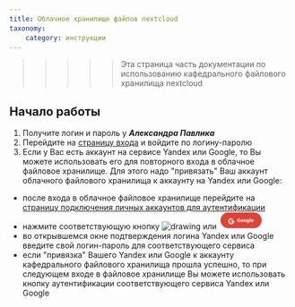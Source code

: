 ```yaml
---
title: Облачное хранилище файлов nextcloud
taxonomy:
    category: инструкции
---
```


>>>>> Эта страница часть документации по использованию кафедрального файлового хранилища nextcloud 

## Начало работы
1. Получите логин и пароль у ***Александра Павлика***
1. Перейдите на [страницу входа](https://files.kik-misis.ru/) и войдите по логину-паролю
1. Если у Вас есть аккаунт на сервисе Yandex или Google, то Вы можете использовать его для повторного входа в облачное файловое хранилище. Для этого надо "привязать" Ваш аккаунт облачного файлового хранилища к аккаунту на Yandex или Google:
  - после входа в облачное файловое хранилище перейдите на [страницу подключения личных аккаунтов для аутентификации](https://files.kik-misis.ru/settings/user/sociallogin)
  - нажмите соответствующую кнопку <img src="/инструкции/nextcloud/images/button-yandex.png" alt="drawing" width="80"/> или  <img src="images/button-google.png" alt="drawing" width="80"/>
  - во открывшемся окне подтверждения логина Yandex или Google введите свой логин-пароль для соответствующего сервиса
  - если "привязка" Вашего Yandex или Google к аккаунту кафедрального файлового хранилища прошла успешно, то при следующем входе в файловое хранилище Вы можете использовать кнопку аутентификации соответствующего сервиса Yandex или Google